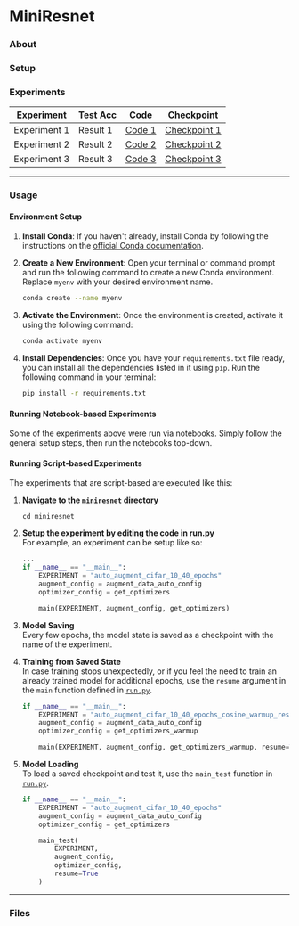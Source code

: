 # MiniResnet


### About


### Setup



### Experiments

| Experiment | Test Acc | Code | Checkpoint |
|------------|---------|------|------------|
| Experiment 1 | Result 1 | [Code 1](link_to_code_1) | [Checkpoint 1](link_to_checkpoint_1) |
| Experiment 2 | Result 2 | [Code 2](link_to_code_2) | [Checkpoint 2](link_to_checkpoint_2) |
| Experiment 3 | Result 3 | [Code 3](link_to_code_3) | [Checkpoint 3](link_to_checkpoint_2) |



---

### Usage

#### Environment Setup
1. **Install Conda**: If you haven't already, install Conda by following the instructions on the [official Conda documentation](https://docs.conda.io/projects/conda/en/latest/user-guide/install/index.html).

2. **Create a New Environment**: Open your terminal or command prompt and run the following command to create a new Conda environment. Replace `myenv` with your desired environment name.

    ```bash
    conda create --name myenv
    ```

3. **Activate the Environment**: Once the environment is created, activate it using the following command:

    ```bash
    conda activate myenv
    ```


4. **Install Dependencies**: Once you have your `requirements.txt` file ready, you can install all the dependencies listed in it using `pip`. Run the following command in your terminal:

    ```bash
    pip install -r requirements.txt
    ```


#### Running Notebook-based Experiments
Some of the experiments above were run via notebooks. Simply follow the general setup steps, then run the notebooks top-down.


#### Running Script-based Experiments
The experiments that are script-based are executed like this:
1. **Navigate to the `miniresnet` directory**
    ```
    cd miniresnet
    ```

2. **Setup the experiment by editing the code in run.py**  
    For example, an experiment can be setup like so:
    ```python
    ...
    if __name__ == "__main__":
        EXPERIMENT = "auto_augment_cifar_10_40_epochs"
        augment_config = augment_data_auto_config
        optimizer_config = get_optimizers

        main(EXPERIMENT, augment_config, get_optimizers)
    ```

3. **Model Saving**  
    Every few epochs, the model state is saved as a checkpoint with the name of the experiment.

4. **Training from Saved State**  
    In case training stops unexpectedly, or if you feel the need to train an already trained model for additional epochs, use the `resume` argument in the `main` function defined in [`run.py`](miniresnet/run.py).

    ```python
    if __name__ == "__main__":
        EXPERIMENT = "auto_augment_cifar_10_40_epochs_cosine_warmup_resume"
        augment_config = augment_data_auto_config
        optimizer_config = get_optimizers_warmup

        main(EXPERIMENT, augment_config, get_optimizers_warmup, resume=True)
    ```

5. **Model Loading**  
    To load a saved checkpoint and test it, use the `main_test` function in [`run.py`](miniresnet/run.py).

    ```python
    if __name__ == "__main__":
        EXPERIMENT = "auto_augment_cifar_10_40_epochs"
        augment_config = augment_data_auto_config
        optimizer_config = get_optimizers

        main_test(
            EXPERIMENT,
            augment_config,
            optimizer_config,
            resume=True
        )
    ```

    


---
### Files
